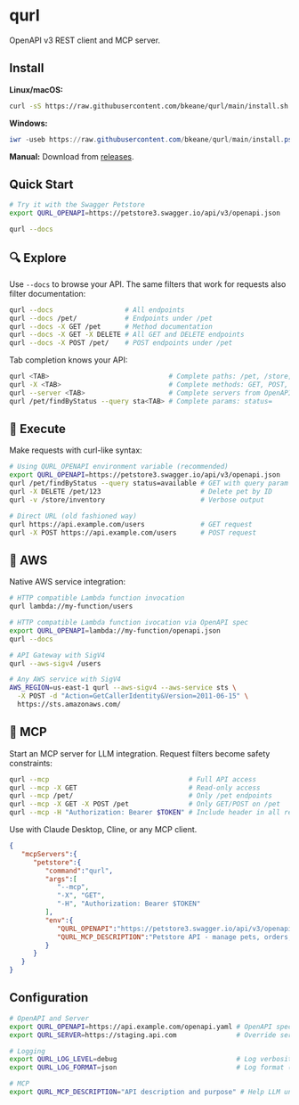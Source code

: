 # qurl

OpenAPI v3 REST client and MCP server.

## Install

**Linux/macOS:**
```bash
curl -sS https://raw.githubusercontent.com/bkeane/qurl/main/install.sh | bash
```

**Windows:**
```powershell
iwr -useb https://raw.githubusercontent.com/bkeane/qurl/main/install.ps1 | iex
```

**Manual:** Download from [releases](https://github.com/bkeane/qurl/releases).

## Quick Start

```bash
# Try it with the Swagger Petstore
export QURL_OPENAPI=https://petstore3.swagger.io/api/v3/openapi.json

qurl --docs
```

## 🔍 Explore

Use `--docs` to browse your API. The same filters that work for requests also filter documentation:

```bash
qurl --docs                  # All endpoints
qurl --docs /pet/            # Endpoints under /pet
qurl --docs -X GET /pet      # Method documentation
qurl --docs -X GET -X DELETE # All GET and DELETE endpoints
qurl --docs -X POST /pet/    # POST endpoints under /pet
```

Tab completion knows your API:
```bash
qurl <TAB>                              # Complete paths: /pet, /store, /user
qurl -X <TAB>                           # Complete methods: GET, POST, PUT, DELETE
qurl --server <TAB>                     # Complete servers from OpenAPI spec
qurl /pet/findByStatus --query sta<TAB> # Complete params: status=
```

## 🚀 Execute

Make requests with curl-like syntax:

```bash
# Using QURL_OPENAPI environment variable (recommended)
export QURL_OPENAPI=https://petstore3.swagger.io/api/v3/openapi.json
qurl /pet/findByStatus --query status=available # GET with query param
qurl -X DELETE /pet/123                         # Delete pet by ID
qurl -v /store/inventory                        # Verbose output

# Direct URL (old fashioned way)
qurl https://api.example.com/users              # GET request
qurl -X POST https://api.example.com/users      # POST request
```

## 🔐 AWS

Native AWS service integration:

```bash
# HTTP compatible Lambda function invocation
qurl lambda://my-function/users

# HTTP compatible Lambda function ivocation via OpenAPI spec
export QURL_OPENAPI=lambda://my-function/openapi.json
qurl --docs

# API Gateway with SigV4
qurl --aws-sigv4 /users

# Any AWS service with SigV4
AWS_REGION=us-east-1 qurl --aws-sigv4 --aws-service sts \
  -X POST -d "Action=GetCallerIdentity&Version=2011-06-15" \
  https://sts.amazonaws.com/
```

## 🤖 MCP

Start an MCP server for LLM integration. Request filters become safety constraints:

```bash
qurl --mcp                                   # Full API access
qurl --mcp -X GET                            # Read-only access
qurl --mcp /pet/                             # Only /pet endpoints
qurl --mcp -X GET -X POST /pet               # Only GET/POST on /pet
qurl --mcp -H "Authorization: Bearer $TOKEN" # Include header in all requests
```

Use with Claude Desktop, Cline, or any MCP client.

```json
{
   "mcpServers":{
      "petstore":{
         "command":"qurl",
         "args":[
            "--mcp",
            "-X", "GET",
            "-H", "Authorization: Bearer $TOKEN"
         ],
         "env":{
            "QURL_OPENAPI":"https://petstore3.swagger.io/api/v3/openapi.json",
            "QURL_MCP_DESCRIPTION":"Petstore API - manage pets, orders, and users in the pet store"
         }
      }
   }
}
```

## Configuration

```bash
# OpenAPI and Server
export QURL_OPENAPI=https://api.example.com/openapi.yaml # OpenAPI spec URL
export QURL_SERVER=https://staging.api.com               # Override server URL

# Logging
export QURL_LOG_LEVEL=debug                              # Log verbosity (debug, info, warn, error)
export QURL_LOG_FORMAT=json                              # Log format (json, pretty)

# MCP
export QURL_MCP_DESCRIPTION="API description and purpose" # Help LLM understand when to use this API
```